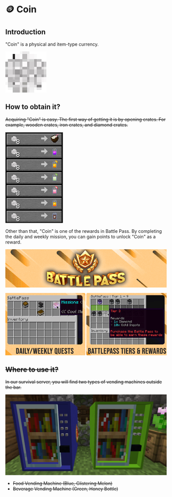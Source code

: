 # 🪙 Coin

## Introduction

"Coin" is a physical and item-type currency.

<div align="left">

<img src="../../.gitbook/assets/pixil-frame-0 (4).png" alt="Coin">

</div>

## How to obtain it?

~~Acquiring "Coin" is easy. The first way of getting it is by opening crates. For example, wooden crates, iron crates, and diamond crates.~~

![Mystery Crates (/warp crates)](<../../.gitbook/assets/image (131) (1).png>)

Other than that, "Coin" is one of the rewards in Battle Pass. By completing the daily and weekly mission, you can gain points to unlock "Coin" as a reward.

![Battle Pass](<../../.gitbook/assets/image (76).png>)

![Battle Pass GUI (/pass, /battlepass)](<../../.gitbook/assets/image (159).png>)

## ~~Where to use it?~~

~~In our survival server, you will find two types of vending machines outside the bar.~~

![Vending Machines](<../../.gitbook/assets/image (149) (1).png>)

* ~~Food Vending Machine (Blue, Glistering Melon)~~
* ~~Beverage Vending Machine (Green, Honey Bottle)~~

###

